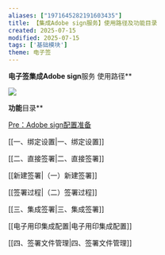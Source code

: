 ```yaml
---
aliases: ["1971645282191603435"]
title: 【集成Adobe sign服务】使用路径及功能目录
created: 2025-07-15
modified: 2025-07-15
tags: ['基础模块']
theme: 电子签
---
```


**电子签集成Adobe sign**服务 使用路径**

**![](https://myhelpdoc.oss-cn-heyuan.aliyuncs.com/mdimages/3ddefbee0c2305f1bf49e66067b6e1c6.jpg)**

**功能**目录**

[Pre：Adobe sign配置准备](https://eteams.cn/community/help/1971651688405803535v)

[[一、绑定设置|一、绑定设置]]

[[二、直接签署|二、直接签署]]

[[新建签署|（一）新建签署]]

[[签署过程|（二）签署过程]]

[[三、集成签署|三、集成签署]]

[[电子用印集成配置|电子用印集成配置]]

[[四、签署文件管理|四、签署文件管理]]

